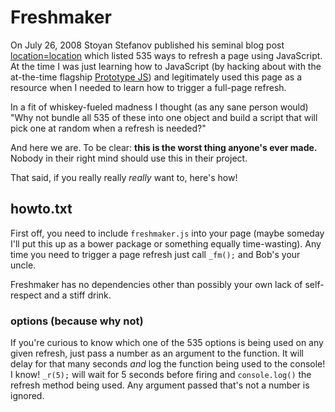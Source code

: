 # Freshmaker

On July 26, 2008 Stoyan Stefanov published his seminal blog post [location=location](http://www.phpied.com/locationlocation) which listed 535 ways to refresh a page using JavaScript. At the time I was just learning how to JavaScript (by hacking about with the at-the-time flagship [Prototype JS](http://prototypejs.org)) and legitimately used this page as a resource when I needed to learn how to trigger a full-page refresh.

In a fit of whiskey-fueled madness I thought (as any sane person would) "Why not bundle all 535 of these into one object and build a script that will pick one at random when a refresh is needed?" 

And here we are. To be clear: **this is the worst thing anyone's ever made.** Nobody in their right mind should use this in their project.

That said, if you really really _really_ want to, here's how!

## howto.txt

First off, you need to include ```freshmaker.js``` into your page (maybe someday I'll put this up as a bower package or something equally time-wasting). Any time you need to trigger a page refresh just call ```_fm();``` and Bob's your uncle.

Freshmaker has no dependencies other than possibly your own lack of self-respect and a stiff drink.

### options (because why not)

If you're curious to know which one of the 535 options is being used on any given refresh, just pass a number as an argument to the function. It will delay for that many seconds _and_ log the function being used to the console! I know! ```_r(5);``` will wait for 5 seconds before firing and ```console.log()``` the refresh method being used. Any argument passed that's not a number is ignored.